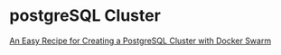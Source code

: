 # postgreSQL Cluster

<a href source = "https://info.crunchydata.com/blog/an-easy-recipe-for-creating-a-postgresql-cluster-with-docker-swarm">An Easy Recipe for Creating a PostgreSQL Cluster with Docker Swarm</a>